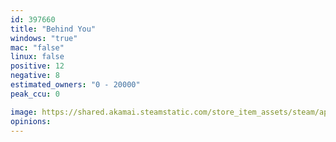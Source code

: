 ```yaml
---
id: 397660
title: "Behind You"
windows: "true"
mac: "false"
linux: false
positive: 12
negative: 8
estimated_owners: "0 - 20000"
peak_ccu: 0

image: https://shared.akamai.steamstatic.com/store_item_assets/steam/apps/397660/header.jpg?t=1708349875
opinions:
---
```

